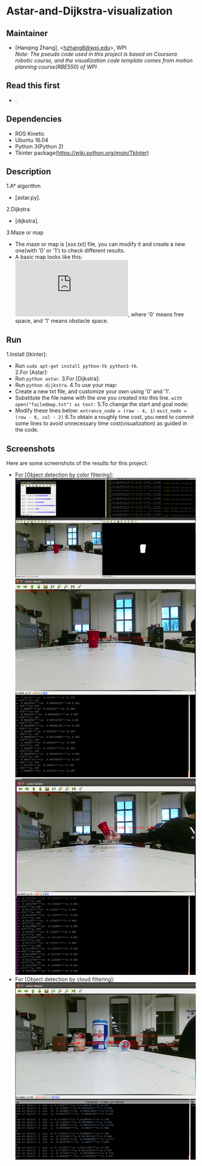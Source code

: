 # Astar-and-Dijkstra-visualization     
## Maintainer
- [Hanqing Zhang], <<hzhang8@wpi.edu>>, WPI   
*Note: The pseudo code used in this project is based on Coursera robotic course, and the visualization code template comes from motion planning course(RBE550) of WPI*    
## Read this first
- .

## Dependencies

- ROS Kinetic
- Ubuntu 16.04
- Python 3(Python 2)
- Tkinter package(https://wiki.python.org/moin/TkInter)

## Description   
1.A* algorithm  
- [astar.py].    

2.Dijkstra
- [dijkstra].

3.Maze or map
- The maze or map is [xxx.txt] file, you can modify it and create a new one(with '0' or '1') to check different results.
- A basic map looks like this:
![map](https://github.com/Zhanghq8/Astar-and-Dijkstra-visualization/blob/master/normalmap.txt), where '0' means free space, and '1' means obstacle space.

## Run
1.Install [tkinter]:
- Run `sudo apt-get install python-tk python3-tk`.   
2.For [Astar]:
- Run `python astar`.
3.For [Dijkstra]:
- Run `python dijkstra`.
4.To use your map:
- Create a new txt file, and customize your own using '0' and '1'.
- Substitute the file name with the one you created into this line.
`with open("failedmap.txt") as text:`
5.To change the start and goal node:
- Modify these lines below:
`entrance_node = (row - 4, 1)`
`exit_node = (row - 6, col - 2)`
6.To obtain a roughly time cost, you need to commit some lines to avoid unnecessary time cost(visualization) as guided in the code.

## Screenshots

Here are some screenshots of the results for this project:    
- For [Object detection by color filtering]:   
![color_test image](https://github.com/Zhanghq8/Kinect2-object-detection/blob/master/color_test.png)
![pose_color1 image](https://github.com/Zhanghq8/Kinect2-object-detection/blob/master/pose_color1.png)   
![pose_color2 image](https://github.com/Zhanghq8/Kinect2-object-detection/blob/master/pose_color2.png)   
- For [Object detection by cloud filtering]:   
![pose_cloud image](https://github.com/Zhanghq8/Kinect2-object-detection/blob/master/pose_cloud.png)
